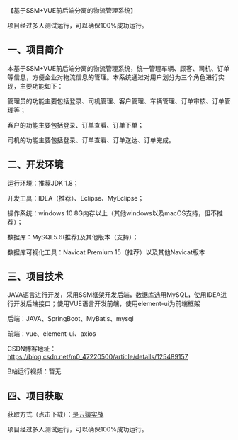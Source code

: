 【基于SSM+VUE前后端分离的物流管理系统】

项目经过多人测试运行，可以确保100%成功运行。

## 一、**项目简介**

本基于SSM+VUE前后端分离的物流管理系统，统一管理车辆、顾客、司机、订单等信息，方便企业对物流信息的管理。本系统通过对用户划分为三个角色进行实现，主要功能如下：

管理员的功能主要包括登录、司机管理、客户管理、车辆管理、订单审核、订单管理等；

客户的功能主要包括登录、订单查看、订单下单；

司机的功能主要包括登录、订单查看、订单送达、订单完成。

## 二、**开发环境**

运行环境：推荐JDK 1.8；

开发工具：IDEA（推荐）、Eclipse、MyEclipse；

操作系统：windows 10 8G内存以上（其他windows以及macOS支持，但不推荐）；

数据库：MySQL5.6(推荐)及其他版本（支持）；

数据库可视化工具：Navicat Premium 15（推荐）以及其他Navicat版本

## 三、**项目技术**

JAVA语言进行开发，采用SSM框架开发后端，数据库选用MySQL，使用IDEA进行开发后端接口；使用VUE语言开发前端，使用element-ui为前端框架

后端：JAVA、SpringBoot、MyBatis、mysql

前端：vue、element-ui、axios



CSDN博客地址：https://blog.csdn.net/m0_47220500/article/details/125489157

B站运行视频：暂无

## 四、项目获取
获取方式（点击下载）：[是云猿实战](https://shiyuncode.com/details?goodsCode=C00036)

项目经过多人测试运行，可以确保100%成功运行。


